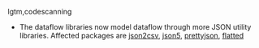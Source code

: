 lgtm,codescanning
* The dataflow libraries now model dataflow through more JSON utility libraries.
  Affected packages are
    [json2csv](https://npmjs.com/package/json2csv),
    [json5](https://npmjs.com/package/json5),
    [prettyjson](https://npmjs.com/package/prettyjson),
    [flatted](https://npmjs.com/package/flatted)
